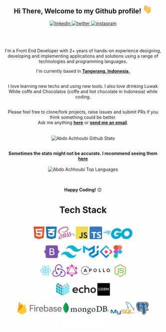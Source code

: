 <div align="center">
<!-- <img width="100%" alt="Developer Illustration" src="./gifs/Illustration.gif"/> -->
<br />
<br />
<h2> Hi There, Welcome to my Github profile! <img src="./gifs/Hi.gif" width="30"></h2>
<a href="https://linkedin.com/in/fadhilansyah25" target="_blank">
<img src=https://img.shields.io/badge/linkedin-%2300acee.svg?color=405DE6&style=for-the-badge&logo=linkedin&logoColor=white alt=linkedin style="margin-bottom: 5px;" />
</a>
<a href="https://twitter.com/abdo_achhoubi" target="_blank">
<img src=https://img.shields.io/badge/twitter-%2300acee.svg?color=1DA1F2&style=for-the-badge&logo=twitter&logoColor=white alt=twitter style="margin-bottom: 5px;" />
</a>
<a href="https://instagram.com/abdo.achhoubi" target="_blank">
<img src=https://img.shields.io/badge/instagram-%ff5851db.svg?color=C13584&style=for-the-badge&logo=instagram&logoColor=white alt=instagram style="margin-bottom: 5px;" />
</a>
<!-- <a href="https://achhoubiplus.hashnode.dev" target="_blank">
<img src=https://img.shields.io/badge/hashnode-%2300acee.svg?color=2962FF&style=for-the-badge&logo=hashnode&logoColor=white alt=hshnode style="margin-bottom: 5px;" />
</a> -->
<br />
<br />
<!-- <img src="https://www.codewars.com/users/Achhoubi%20Alpha/badges/large" alt="Achhoubi Alpha Codewars Badge"> -->
<br />
<br />

I'm a Front End Developer with 2+ years of hands-on experience designing, developing and implementing applications and solutions using a range of technologies and programming languages.
<br />

I'm currently based in **[Tangerang, Indonesia.](https://www.google.com/maps/place/Medang,+Pagedangan,+Tangerang+Regency,+Banten/@-6.2617923,106.6069073,15z/data=!3m1!4b1!4m5!3m4!1s0x2e69fc6319d3d41d:0x782c3187e270d131!8m2!3d-6.267562!4d106.6143944)**

<br />
I love learning new techs and using new tools. I also love drinking Luwak White coffe and Chocolatos (coffe and hot chocolate in Indonesia) while coding.
<br />
<br />

Please feel free to clone/fork projects, raise issues and submit PRs if you think something could be better.<br />
Ask me anything **[here](https://github.com/fadhilansyah25/fadhilansyah25/issues/new)** or <a href="mailto:fadhilansyah25@gmail.com"><b>send me an email</b></a>.
<br />
<br />

<img align="center" src="https://github-readme-stats.vercel.app/api?username=fadhilansyah25&include_all_commits=true&count_private=true&show_icons=true&line_height=30&title_color=CDB4DB&icon_color=CDB4DB&text_color=D3D3D3&bg_color=0A0A0A" alt="Abdo Achhoubi Github Stats">
<br />
<br />

**Sometimes the stats might not be accurate. I recommend seeing them [here](https://github-readme-stats.vercel.app/api?username=fadhilansyah25&include_all_commits=true&count_private=true&show_icons=true&line_height=30&title_color=CDB4DB&icon_color=CDB4DB&text_color=D3D3D3&bg_color=0A0A0A)**
<br />
<br />
<img src="https://github-readme-stats.vercel.app/api/top-langs/?username=fadhilansyah25&layout=compact&theme=dark&bg_color=0A0A0A" alt="Abdo Achhoubi Top Languages"/>
<br />
<br />
<br />

**Happy Coding!** 😊

</div>

<div align="center">

# Tech Stack

<br />
<a margin="10" href="https://developer.mozilla.org/en-US/docs/Web/HTML" target="_blank"><img margin="10px" height="40" src="./svgs/html.svg" alt="html"></a>
<a margin="10" href="https://developer.mozilla.org/en-US/docs/Web/CSS" target="_blank"><img margin="10px" height="40" src="./svgs/css.svg" alt="css"></a>
<a margin="10" href="https://sass-lang.com" target="_blank"><img margin="10px" height="40" src="./svgs/sass.svg" alt="sass"></a>
<a margin="10" href="https://developer.mozilla.org/en-US/docs/Web/JavaScript" target="_blank"><img margin="10px" height="40" src="./svgs/javascript.svg" alt="javascript"></a>
<a margin="10" href="https://www.typescriptlang.org" target="_blank"><img margin="10px" height="40" src="./svgs/typescript.svg" alt="typescript"></a>
<a margin="10" href="https://go.dev/" target="_blank"><img margin="10px" height="35" src="./svgs/golang.svg" alt="golang"></a>
<br />
<br />
<a margin="10" href="https://getbootstrap.com" target="_blank"><img margin="10px" height="40" src="./svgs/bootstrap.svg" alt="bootstrap"></a>
<a margin="10" href="https://tailwindcss.com" target="_blank"><img margin="10px" height="40" src="./svgs/tailwind.svg" alt="tailwind"></a>
<a margin="10" href="https://mui.com" target="_blank"><img margin="10px" height="40" src="./svgs/materialui.svg" alt="material ui"></a>
<a margin="10" href="https://ant.design" target="_blank"><img margin="10px" height="40" src="./svgs/ant-design.svg" alt="ant design"></a>
<a margin="10" href="https://figma.com" target="_blank"><img margin="10px" height="40" src="./svgs/figma.svg" alt="figma"></a>
<br />
<br />
<a margin="10" href="https://reactjs.org" target="_blank"><img margin="10px" height="40" src="./svgs/react.svg" alt="react"></a>
<a margin="10" href="https://redux.js.org/" target="_blank"><img margin="10px" height="40" src="./svgs/redux.svg" alt="redux"></a>
<a margin="10" href="https://graphql.org" target="_blank"><img margin="10px" height="40" src="./svgs/graphql.svg" alt="graphql"></a>
<a margin="10" href="https://www.apollographql.com/" target="_blank"><img margin="10px" height="40" src="./svgs/apollo-graphql.svg" alt="apollo graphql"></a>
<a margin="10" href="https://nodejs.org" target="_blank"><img margin="10px" height="40" src="svgs/nodejs.svg" alt="nodejs"></a>
<br />
<br />
<a margin="10" href="https://echo.labstack.com/" target="_blank"><img margin="10px" height="40" src="svgs/echo-golang.svg" alt="echo go framework"></a>
<a margin="10" href="https://gorm.io/" target="_blank"><img margin="10px" height="40" src="svgs/gorm.svg" alt="gorm golang"></a>
<br />
<br />
<a margin="10" href="https://firebase.google.com" target="_blank"><img margin="10px" height="40" src="./svgs/firebase.svg" alt="firebase"></a>
<a margin="10" href="https://mongodb.com" target="_blank"><img margin="10px" height="40" src="./svgs/mongodb.svg" alt="mongodb"></a>
<a margin="10" href="https://www.mysql.com" target="_blank"><img margin="10px" height="40" src="./svgs/mysql.svg" alt="mysql"></a>
<a margin="10" href="https://www.postgresql.org" target="_blank"><img margin="10px" height="40" src="./svgs/postgresql.svg" alt="postgresql"></a>
<a margin="10" href="https://expressjs.com" target="_blank"><img margin="10px" height="40" src="./svgs/express.svg" alt="express"></a>
</div>
